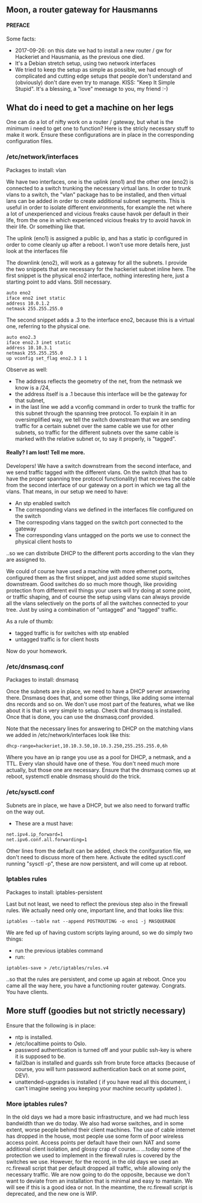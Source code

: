 ## Moon, a router gateway for Hausmanns

#### PREFACE
Some facts:

* 2017-09-26: on this date we had to install a new router / gw for Hackeriet and Hausmania, as the previous one died.
* It's a Debian stretch setup, using two network interfaces
* We tried to keep the setup as simple as possible, we had enough of complicated and cutting edge setups that people don't understand and
(obviously) don't dare even try to manage. KISS: "Keep It Simple Stupid". It's a blessing, a "love" meesage to you, my friend :-)

## What do i need to get a machine on her legs

One can do a lot of nifty work on a router / gateway, but what is the minimum i need to get one to function?
Here is the stricly necessary stuff to make it work. Ensure these configurations are in place in the corresponding configuration files.

### /etc/network/interfaces

Packages to install: vlan

We have two interfaces, one is the uplink (eno1) and the other one (eno2) is connected to a switch trunking the necessary virtual lans.
In order to trunk vlans to a switch, the "vlan" package has to be installed, and then virtual lans can be added in order to create additional
subnet segments. This is useful in order to isolate different environments, for example the net where a lot of unexperienced and vicious freaks
cause havok per default in their life, from the one in which experienced vicious freaks try to avoid havok in their life. Or something like that.

The uplink (eno1) is assigned a public ip, and has a static ip configured in order to come cleanly up after a reboot. I won't use more
details here, just look at the interfaces file

The downlink (eno2), will work as a gateway for all the subnets. I provide the two snippets that are necessary for the hackeriet subnet inline here.
The first snippet is the physical eno2 interface, nothing interesting here, just a starting point to add vlans. Still necessary.

```
auto eno2
iface eno2 inet static
address 10.0.1.2
netmask 255.255.255.0
```

The second snippet adds a .3 to the interface eno2, because this is a virtual one, referring to the physical one.

```
auto eno2.3
iface eno2.3 inet static
address 10.10.3.1
netmask 255.255.255.0
up vconfig set_flag eno2.3 1 1
```

Observe as well:

* The address reflects the geometry of the net, from the netmask we know is a /24,
* the address itself is a .1 because this interface will be the gateway for that subnet,
* in the last line we add a vconfig command in order to trunk the traffic for this subnet
through the spanning tree protocol. To explain it in an oversimplified way, we tell the switch
downstream that we are sending traffic for a certain subnet over the same cable we use for
other subnets, so traffic for the different subnets over the same cable is marked with the
relative subnet or, to say it properly, is "tagged".

#### Really? I am lost! Tell me more.

Developers! We have a switch downstream from the second interface, and we send traffic tagged with the different vlans.
On the switch (that has to have the proper spanning tree protocol functionality) that receives the cable from the second interface of
our gateway on a port in which we tag all the vlans. That means, in our setup we need to have:

* An stp enabled switch
* The corresponding vlans we defined in the interfaces file configured on the switch
* The correspoding vlans tagged on the switch port connected to the gateway
* The corresponding vlans untagged on the ports we use to connect the physical client hosts to

..so we can distribute DHCP to the different ports according to the vlan they are assigned to.

We could of course have used a machine with more ethernet ports, configured them as the first snippet,
and just added some stupid switches downstream. Good switches do so much more though, like providing
protection from different evil things your users will try doing at some point, or traffic shaping, and of course the setup
using vlans can always provide all the vlans selectively on the ports of all the switches connected to your tree.
Just by using a combination of "untagged" and "tagged" traffic.

As a rule of thumb:

* tagged traffic is for switches with stp enabled
* untagged traffic is for client hosts

Now do your homework.

###  /etc/dnsmasq.conf

Packages to install: dnsmasq

Once the subnets are in place, we need to have a DHCP server answering there.
Dnsmasq does that, and some other things, like adding some internal dns records and so on.
We don't use most part of the features, what we like about it is that is very simple to setup.
Check that dnsmasq is installed. Once that is done, you can use the dnsmasq.conf provided.

Note that the necessary lines for answering to DHCP on the matching vlans we added in /etc/network/interfaces
look like this:

```
dhcp-range=hackeriet,10.10.3.50,10.10.3.250,255.255.255.0,6h
```

Where you have an ip range you use as a pool for DHCP, a netmask, and a TTL.
Every vlan should have one of these.
You don't need much more actually, but those one are necessary.
Ensure that the dnsmasq comes up at reboot, systemctl enable dnsmasq should do the trick.

###  /etc/sysctl.conf
Subnets are in place, we have a DHCP, but we also need to forward traffic on the way out.

* These are a must have:

```
net.ipv4.ip_forward=1
net.ipv6.conf.all.forwarding=1
```

Other lines from the default can be added, check the conifguration file, we don't need to discuss more of them here.
Activate the edited sysctl.conf running "sysctl -p", these are now persistent, and will come up at reboot.

### Iptables rules

Packages to install: iptables-persistent

Last but not least, we need to reflect the previous step also in the firewall rules.
We actually need only one, important line, and that looks like this:

```
iptables --table nat --append POSTROUTING -o eno1 -j MASQUERADE
```

We are fed up of having custom scripts laying around, so we do simply two things:

* run the previous iptables command
* run:

```
iptables-save > /etc/iptables/rules.v4
```

..so that the rules are persistent, and come up again at reboot.
Once you came all the way here, you have a functioning router gateway. Congrats. You have clients.

## More stuff (goodies but not strictly necessary)

Ensure that the following is in place:

* ntp is installed.
* /etc/localtime points to Oslo.
* password authentication is turned off and your public ssh-key is where it is supposed to be.
* fail2ban is installed and guards ssh from brute force attacks (because of course, you will turn password authentication back on at some point, DEV).
* unattended-upgrades is installed ( if you have read all this document, i can't imagine seeing you keeping your machine security updated ).

### More iptables rules?

In the old days we had a more basic infrastructure, and we had much less bandwidth than we do today. We also had worse switches, and in some extent,
worse people behind their client machines. The use of cable internet has dropped in the house, most people use some form of poor wireless access point.
Access points per default have their own NAT and some additional client isolation, and glossy crap of course...
...today some of the protection we used to implement in the firewall rules is covered by the switches we use.
However, for the record, in the old days we used an rc.firewall script that per default dropped all traffic, while allowing only the necessary traffic.
We are now going to do the opposite, because we don't want to deviate from an installation that is minimal and easy to mantain.
We will see if this is a good idea or not. In the meantime, the rc.firewall script is deprecated, and the new one is WIP. 

